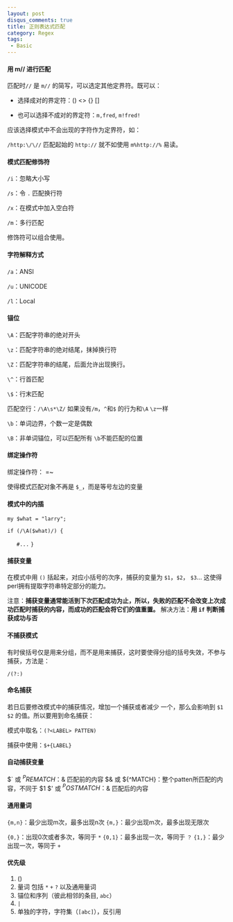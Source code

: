 ```yaml
---
layout: post
disqus_comments: true
title: 正则表达式匹配
category: Regex
tags:
 - Basic
---
```


#### 用 m// 进行匹配 ####

匹配时`//` 是 `m//` 的简写，可以选定其他定界符。既可以：
    
 - 选择成对的界定符：() <> {} []

 - 也可以选择不成对的界定符：`m,fred`, `m!fred!`
 
应该选择模式中不会出现的字符作为定界符，如：

`/http:\/\//` 匹配起始的 `http://` 就不如使用 `m%http://%` 易读。

#### 模式匹配修饰符 ####

`/i`：忽略大小写

`/s`：令 `.` 匹配换行符

`/x`：在模式中加入空白符 

`/m`：多行匹配

修饰符可以组合使用。

#### 字符解释方式 ####

`/a`：ANSI

`/u`：UNICODE

`/l`：Local

#### 锚位 ####

`\A`：匹配字符串的绝对开头

`\z`：匹配字符串的绝对结尾，抹掉换行符

`\Z`：匹配字符串的结尾，后面允许出现换行。

`\^`：行首匹配

`\$`：行末匹配

匹配空行：`/\A\s*\Z/`
如果没有`/m`，`^`和`$` 的行为和`\A` `\z`一样



`\b`：单词边界，个数一定是偶数

`\B`：非单词锚位，可以匹配所有 `\b`不能匹配的位置

#### 绑定操作符 ####

绑定操作符： =~

使得模式匹配对象不再是 `$_`，而是等号左边的变量

#### 模式中的内插 ####

`my $what = "larry";`

`if (/\A($what)/) {`

`   #...`
`}`

#### 捕获变量 ####

在模式中用 `()` 括起来，对应小括号的次序，捕获的变量为 `$1`，`$2`， `$3`...
这使得perl拥有提取字符串特定部分的能力。

注意：__捕获变量通常能活到下次匹配成功为止，所以，失败的匹配不会改变上次成功匹配时捕获的内容，而成功的匹配会将它们的值重置。__
解决方法：__用 `if` 判断捕获成功与否__

#### 不捕获模式 ###

有时侯括号仅是用来分组，而不是用来捕获，这时要使得分组的括号失效，不参与捕获，方法是：

`/(?:)`

#### 命名捕获 ####

若日后要修改模式中的捕获情况，增加一个捕获或者减少 一个，那么会影响到 `$1` `$2` 的值。所以要用到命名捕获：

模式中取名：`(?<LABEL> PATTEN)`

捕获中使用：`$+{LABEL}`

#### 自动捕获变量 ####

$` 或 ${^PREMATCH}：$& 匹配前的内容
$& 或 ${^MATCH}：整个patten所匹配的内容，不同于 $1
$' 或 ${^POSTMATCH}：$& 匹配后的内容

#### 通用量词 ####

`{m,n}`：最少出现m次，最多出现n次
`{m,}`：最少出现m次，最多出现无限次

`{0,}`：出现0次或者多次，等同于 `*`
`{0,1}`：最多出现一次，等同于 `？`
`{1,}`：最少出现一次，等同于 `+`

#### 优先级 ####

1. ()
2. 量词 包括 `*` `+` `?` 以及通用量词
3. 锚位和序列（彼此相邻的条目, `abc`）
4. `|`
5. 单独的字符，字符集（`[abc]`），反引用
